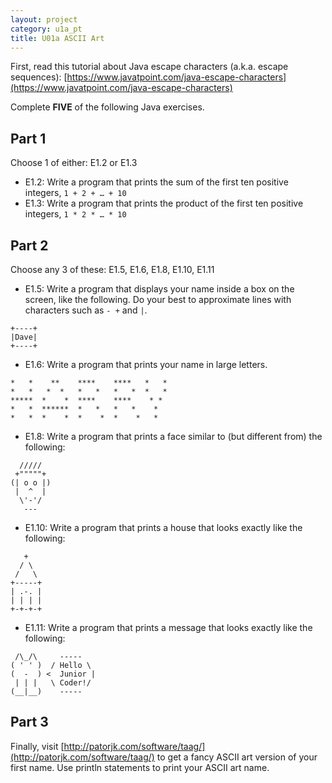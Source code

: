 ```yaml
---
layout: project
category: u1a_pt
title: U01a ASCII Art
---
```


First, read this tutorial about Java escape characters (a.k.a. escape sequences): [https://www.javatpoint.com/java-escape-characters](https://www.javatpoint.com/java-escape-characters)

Complete **FIVE** of the following Java exercises.

## Part 1
Choose 1 of either: E1.2 or E1.3

  - E1.2: Write a program that prints the sum of the first ten positive integers, `1 + 2 + … + 10`
  - E1.3: Write a program that prints the product of the first ten positive integers, `1 * 2 * … * 10`

## Part 2
Choose any 3 of these: E1.5, E1.6, E1.8, E1.10, E1.11

  - E1.5: Write a program that displays your name inside a box on the screen, like the following. Do your best to approximate lines with characters such as `- +` and `|`.

```
+----+
|Dave|
+----+
```

  - E1.6: Write a program that prints your name in large letters.

```
*   *    **    ****    ****   *   *
*   *   *  *   *   *   *   *  *   *
*****  *    *  ****    ****    * *
*   *  ******  *   *   *   *    *
*   *  *    *  *    *  *    *   *
```


  - E1.8: Write a program that prints a face similar to (but different from) the following:

```
  /////
 +"""""+
(| o o |)
 |  ^  |
  \'-'/
   ---
```

  - E1.10: Write a program that prints a house that looks exactly like the following:

```
   +
  / \
 /   \
+-----+
| .-. |
| | | |
+-+-+-+
```

  - E1.11: Write a program that prints a message that looks exactly like the following:

```
 /\_/\     -----
( ' ' )  / Hello \
(  -  ) <  Junior |
 | | |   \ Coder!/
(__|__)    -----
```

## Part 3
Finally, visit [http://patorjk.com/software/taag/](http://patorjk.com/software/taag/) to get a fancy ASCII art version of your first name. Use println statements to print your ASCII art name.
